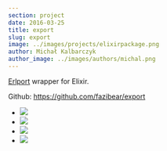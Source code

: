 ```yaml
---
section: project
date: 2016-03-25
title: export
slug: export
image: ../images/projects/elixirpackage.png
author: Michał Kalbarczyk
author_image: ../images/authors/michal.png
---
```


[Erlport](http://erlport.org/) wrapper for Elixir.

Github: https://github.com/fazibear/export

- ![](https://img.shields.io/hexpm/dt/export.svg)
- ![](https://img.shields.io/github/stars/fazibear/export.svg)
- ![](https://img.shields.io/hexpm/v/export.svg)
- ![](https://img.shields.io/badge/license-MIT-blue.svg)
